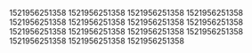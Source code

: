 1521956251358
1521956251358
1521956251358
1521956251358
1521956251358
1521956251358
1521956251358
1521956251358
1521956251358
1521956251358
1521956251358
1521956251358
1521956251358
1521956251358
1521956251358